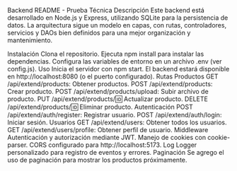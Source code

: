 Backend README - Prueba Técnica
Descripción
Este backend está desarrollado en Node.js y Express, utilizando SQLite para la persistencia de datos. La arquitectura sigue un modelo en capas, con rutas, controladores, servicios y DAOs bien definidos para una mejor organización y mantenimiento.

Instalación
Clona el repositorio.
Ejecuta npm install para instalar las dependencias.
Configura las variables de entorno en un archivo .env (ver config.js).
Uso
Inicia el servidor con npm start. El backend estará disponible en http://localhost:8080 (o el puerto configurado).
Rutas
Productos
GET /api/extend/products: Obtener productos.
POST /api/extend/products: Crear producto.
POST /api/extend/products/upload: Subir archivo de producto.
PUT /api/extend/products/:id: Actualizar producto.
DELETE /api/extend/products/:id: Eliminar producto.
Autenticación
POST /api/extend/auth/register: Registrar usuario.
POST /api/extend/auth/login: Iniciar sesión.
Usuarios
GET /api/extend/users: Obtener todos los usuarios.
GET /api/extend/users/profile: Obtener perfil de usuario.
Middleware
Autenticación y autorización mediante JWT.
Manejo de cookies con cookie-parser.
CORS configurado para http://localhost:5173.
Log
Logger personalizado para registro de eventos y errores.
Paginación
Se agrego el uso de paginación para mostrar los productos próximamente.
